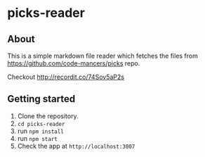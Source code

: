 # picks-reader

## About
This is a simple markdown file reader which fetches the files from https://github.com/code-mancers/picks repo.  

Checkout http://recordit.co/74Sov5aP2s

## Getting started

1. Clone the repository.
2. `cd picks-reader`
3. run `npm install`
4. run `npm start`
5. Check the app at `http://localhost:3007`
